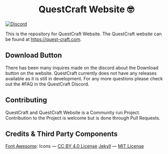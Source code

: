 <h1 align="center">QuestCraft Website 🤓</h1>

[![Discord](https://img.shields.io/discord/820767484042018829.svg?label=&logo=discord&logoColor=ffffff&color=7389D8&labelColor=6A7EC2)](https://discord.gg/cRdBUaUzcx)

This is the repository for QuestCraft Website. The QuestCraft website can be found at <a href="https://quest-craft.com/">https://quest-craft.com</a>.


## Download Button
There has been many inquires made on the discord about the Download button on the website. QuestCraft currently does not have any releases available as it is still in development. For any more questions please check out the #FAQ in the QuestCraft Discord.

## Contributing
QuestCraft and QuestCraft Website is a Community run Project. Contribution to the Project is welcome but is done through Pull Requests.  

## Credits & Third Party Components
[Font Awesome](https://fontawesome.com/): Icons —  [CC BY 4.0 License](https://creativecommons.org/licenses/by/4.0/)
[Jekyll](https://github.com/jekyll/jekyll) — [MIT License](https://github.com/jekyll/jekyll/blob/master/LICENSE)


